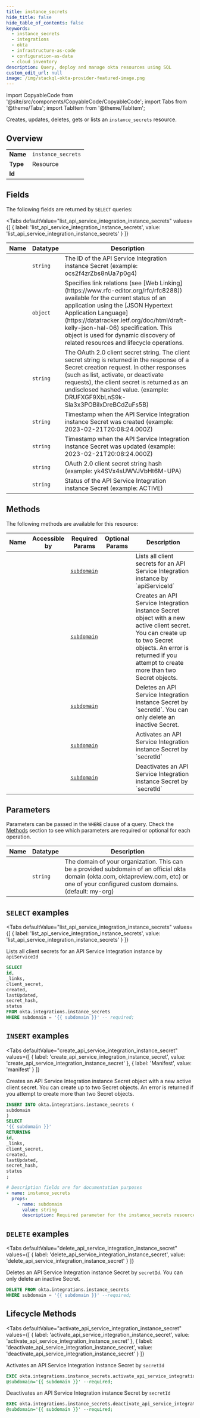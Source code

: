 ```yaml
--- 
title: instance_secrets
hide_title: false
hide_table_of_contents: false
keywords:
  - instance_secrets
  - integrations
  - okta
  - infrastructure-as-code
  - configuration-as-data
  - cloud inventory
description: Query, deploy and manage okta resources using SQL
custom_edit_url: null
image: /img/stackql-okta-provider-featured-image.png
---
```


import CopyableCode from '@site/src/components/CopyableCode/CopyableCode';
import Tabs from '@theme/Tabs';
import TabItem from '@theme/TabItem';

Creates, updates, deletes, gets or lists an <code>instance_secrets</code> resource.

## Overview
<table><tbody>
<tr><td><b>Name</b></td><td><code>instance_secrets</code></td></tr>
<tr><td><b>Type</b></td><td>Resource</td></tr>
<tr><td><b>Id</b></td><td><CopyableCode code="okta.integrations.instance_secrets" /></td></tr>
</tbody></table>

## Fields

The following fields are returned by `SELECT` queries:

<Tabs
    defaultValue="list_api_service_integration_instance_secrets"
    values={[
        { label: 'list_api_service_integration_instance_secrets', value: 'list_api_service_integration_instance_secrets' }
    ]}
>
<TabItem value="list_api_service_integration_instance_secrets">

<table>
<thead>
    <tr>
    <th>Name</th>
    <th>Datatype</th>
    <th>Description</th>
    </tr>
</thead>
<tbody>
<tr>
    <td><CopyableCode code="id" /></td>
    <td><code>string</code></td>
    <td>The ID of the API Service Integration instance Secret (example: ocs2f4zrZbs8nUa7p0g4)</td>
</tr>
<tr>
    <td><CopyableCode code="_links" /></td>
    <td><code>object</code></td>
    <td>Specifies link relations (see [Web Linking](https://www.rfc-editor.org/rfc/rfc8288)) available for the current status of an application using the [JSON Hypertext Application Language](https://datatracker.ietf.org/doc/html/draft-kelly-json-hal-06) specification. This object is used for dynamic discovery of related resources and lifecycle operations.</td>
</tr>
<tr>
    <td><CopyableCode code="client_secret" /></td>
    <td><code>string</code></td>
    <td>The OAuth 2.0 client secret string. The client secret string is returned in the response of a Secret creation request. In other responses (such as list, activate, or deactivate requests), the client secret is returned as an undisclosed hashed value. (example: DRUFXGF9XbLnS9k-Sla3x3POBiIxDreBCdZuFs5B)</td>
</tr>
<tr>
    <td><CopyableCode code="created" /></td>
    <td><code>string</code></td>
    <td>Timestamp when the API Service Integration instance Secret was created (example: 2023-02-21T20:08:24.000Z)</td>
</tr>
<tr>
    <td><CopyableCode code="lastUpdated" /></td>
    <td><code>string</code></td>
    <td>Timestamp when the API Service Integration instance Secret was updated (example: 2023-02-21T20:08:24.000Z)</td>
</tr>
<tr>
    <td><CopyableCode code="secret_hash" /></td>
    <td><code>string</code></td>
    <td>OAuth 2.0 client secret string hash (example: yk4SVx4sUWVJVbHt6M-UPA)</td>
</tr>
<tr>
    <td><CopyableCode code="status" /></td>
    <td><code>string</code></td>
    <td>Status of the API Service Integration instance Secret (example: ACTIVE)</td>
</tr>
</tbody>
</table>
</TabItem>
</Tabs>

## Methods

The following methods are available for this resource:

<table>
<thead>
    <tr>
    <th>Name</th>
    <th>Accessible by</th>
    <th>Required Params</th>
    <th>Optional Params</th>
    <th>Description</th>
    </tr>
</thead>
<tbody>
<tr>
    <td><a href="#list_api_service_integration_instance_secrets"><CopyableCode code="list_api_service_integration_instance_secrets" /></a></td>
    <td><CopyableCode code="select" /></td>
    <td><a href="#parameter-subdomain"><code>subdomain</code></a></td>
    <td></td>
    <td>Lists all client secrets for an API Service Integration instance by `apiServiceId`</td>
</tr>
<tr>
    <td><a href="#create_api_service_integration_instance_secret"><CopyableCode code="create_api_service_integration_instance_secret" /></a></td>
    <td><CopyableCode code="insert" /></td>
    <td><a href="#parameter-subdomain"><code>subdomain</code></a></td>
    <td></td>
    <td>Creates an API Service Integration instance Secret object with a new active client secret. You can create up to two Secret objects. An error is returned if you attempt to create more than two Secret objects.</td>
</tr>
<tr>
    <td><a href="#delete_api_service_integration_instance_secret"><CopyableCode code="delete_api_service_integration_instance_secret" /></a></td>
    <td><CopyableCode code="delete" /></td>
    <td><a href="#parameter-subdomain"><code>subdomain</code></a></td>
    <td></td>
    <td>Deletes an API Service Integration instance Secret by `secretId`. You can only delete an inactive Secret.</td>
</tr>
<tr>
    <td><a href="#activate_api_service_integration_instance_secret"><CopyableCode code="activate_api_service_integration_instance_secret" /></a></td>
    <td><CopyableCode code="exec" /></td>
    <td><a href="#parameter-subdomain"><code>subdomain</code></a></td>
    <td></td>
    <td>Activates an API Service Integration instance Secret by `secretId`</td>
</tr>
<tr>
    <td><a href="#deactivate_api_service_integration_instance_secret"><CopyableCode code="deactivate_api_service_integration_instance_secret" /></a></td>
    <td><CopyableCode code="exec" /></td>
    <td><a href="#parameter-subdomain"><code>subdomain</code></a></td>
    <td></td>
    <td>Deactivates an API Service Integration instance Secret by `secretId`</td>
</tr>
</tbody>
</table>

## Parameters

Parameters can be passed in the `WHERE` clause of a query. Check the [Methods](#methods) section to see which parameters are required or optional for each operation.

<table>
<thead>
    <tr>
    <th>Name</th>
    <th>Datatype</th>
    <th>Description</th>
    </tr>
</thead>
<tbody>
<tr id="parameter-subdomain">
    <td><CopyableCode code="subdomain" /></td>
    <td><code>string</code></td>
    <td>The domain of your organization. This can be a provided subdomain of an official okta domain (okta.com, oktapreview.com, etc) or one of your configured custom domains. (default: my-org)</td>
</tr>
</tbody>
</table>

## `SELECT` examples

<Tabs
    defaultValue="list_api_service_integration_instance_secrets"
    values={[
        { label: 'list_api_service_integration_instance_secrets', value: 'list_api_service_integration_instance_secrets' }
    ]}
>
<TabItem value="list_api_service_integration_instance_secrets">

Lists all client secrets for an API Service Integration instance by `apiServiceId`

```sql
SELECT
id,
_links,
client_secret,
created,
lastUpdated,
secret_hash,
status
FROM okta.integrations.instance_secrets
WHERE subdomain = '{{ subdomain }}' -- required;
```
</TabItem>
</Tabs>


## `INSERT` examples

<Tabs
    defaultValue="create_api_service_integration_instance_secret"
    values={[
        { label: 'create_api_service_integration_instance_secret', value: 'create_api_service_integration_instance_secret' },
        { label: 'Manifest', value: 'manifest' }
    ]}
>
<TabItem value="create_api_service_integration_instance_secret">

Creates an API Service Integration instance Secret object with a new active client secret. You can create up to two Secret objects. An error is returned if you attempt to create more than two Secret objects.

```sql
INSERT INTO okta.integrations.instance_secrets (
subdomain
)
SELECT 
'{{ subdomain }}'
RETURNING
id,
_links,
client_secret,
created,
lastUpdated,
secret_hash,
status
;
```
</TabItem>
<TabItem value="manifest">

```yaml
# Description fields are for documentation purposes
- name: instance_secrets
  props:
    - name: subdomain
      value: string
      description: Required parameter for the instance_secrets resource.
```
</TabItem>
</Tabs>


## `DELETE` examples

<Tabs
    defaultValue="delete_api_service_integration_instance_secret"
    values={[
        { label: 'delete_api_service_integration_instance_secret', value: 'delete_api_service_integration_instance_secret' }
    ]}
>
<TabItem value="delete_api_service_integration_instance_secret">

Deletes an API Service Integration instance Secret by `secretId`. You can only delete an inactive Secret.

```sql
DELETE FROM okta.integrations.instance_secrets
WHERE subdomain = '{{ subdomain }}' --required;
```
</TabItem>
</Tabs>


## Lifecycle Methods

<Tabs
    defaultValue="activate_api_service_integration_instance_secret"
    values={[
        { label: 'activate_api_service_integration_instance_secret', value: 'activate_api_service_integration_instance_secret' },
        { label: 'deactivate_api_service_integration_instance_secret', value: 'deactivate_api_service_integration_instance_secret' }
    ]}
>
<TabItem value="activate_api_service_integration_instance_secret">

Activates an API Service Integration instance Secret by `secretId`

```sql
EXEC okta.integrations.instance_secrets.activate_api_service_integration_instance_secret 
@subdomain='{{ subdomain }}' --required;
```
</TabItem>
<TabItem value="deactivate_api_service_integration_instance_secret">

Deactivates an API Service Integration instance Secret by `secretId`

```sql
EXEC okta.integrations.instance_secrets.deactivate_api_service_integration_instance_secret 
@subdomain='{{ subdomain }}' --required;
```
</TabItem>
</Tabs>

